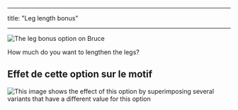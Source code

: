 - - -
title: "Leg length bonus"
- - -

![The leg bonus option on Bruce](./legbonus.svg)

How much do you want to lengthen the legs?

## Effet de cette option sur le motif

![This image shows the effect of this option by superimposing several variants that have a different value for this option](bruce_legbonus_sample.svg "Effect of this option on the pattern")
